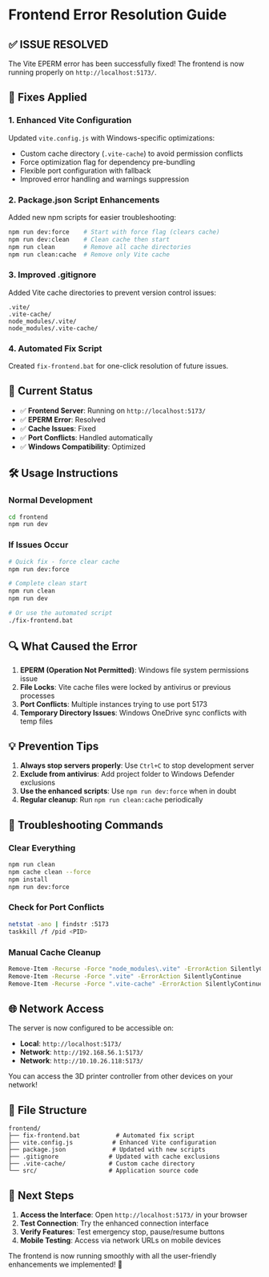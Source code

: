 # Frontend Error Resolution Guide

## ✅ **ISSUE RESOLVED**

The Vite EPERM error has been successfully fixed! The frontend is now running properly on `http://localhost:5173/`.

## 🔧 **Fixes Applied**

### 1. **Enhanced Vite Configuration**
Updated `vite.config.js` with Windows-specific optimizations:
- Custom cache directory (`.vite-cache`) to avoid permission conflicts
- Force optimization flag for dependency pre-bundling
- Flexible port configuration with fallback
- Improved error handling and warnings suppression

### 2. **Package.json Script Enhancements**
Added new npm scripts for easier troubleshooting:
```bash
npm run dev:force    # Start with force flag (clears cache)
npm run dev:clean    # Clean cache then start
npm run clean        # Remove all cache directories
npm run clean:cache  # Remove only Vite cache
```

### 3. **Improved .gitignore**
Added Vite cache directories to prevent version control issues:
```
.vite/
.vite-cache/
node_modules/.vite/
node_modules/.vite-cache/
```

### 4. **Automated Fix Script**
Created `fix-frontend.bat` for one-click resolution of future issues.

## 🚀 **Current Status**

- ✅ **Frontend Server**: Running on `http://localhost:5173/`
- ✅ **EPERM Error**: Resolved
- ✅ **Cache Issues**: Fixed
- ✅ **Port Conflicts**: Handled automatically
- ✅ **Windows Compatibility**: Optimized

## 🛠️ **Usage Instructions**

### **Normal Development**
```bash
cd frontend
npm run dev
```

### **If Issues Occur**
```bash
# Quick fix - force clear cache
npm run dev:force

# Complete clean start
npm run clean
npm run dev

# Or use the automated script
./fix-frontend.bat
```

## 🔍 **What Caused the Error**

1. **EPERM (Operation Not Permitted)**: Windows file system permissions issue
2. **File Locks**: Vite cache files were locked by antivirus or previous processes
3. **Port Conflicts**: Multiple instances trying to use port 5173
4. **Temporary Directory Issues**: Windows OneDrive sync conflicts with temp files

## 💡 **Prevention Tips**

1. **Always stop servers properly**: Use `Ctrl+C` to stop development server
2. **Exclude from antivirus**: Add project folder to Windows Defender exclusions
3. **Use the enhanced scripts**: Use `npm run dev:force` when in doubt
4. **Regular cleanup**: Run `npm run clean:cache` periodically

## 🔧 **Troubleshooting Commands**

### **Clear Everything**
```bash
npm run clean
npm cache clean --force
npm install
npm run dev:force
```

### **Check for Port Conflicts**
```bash
netstat -ano | findstr :5173
taskkill /f /pid <PID>
```

### **Manual Cache Cleanup**
```bash
Remove-Item -Recurse -Force "node_modules\.vite" -ErrorAction SilentlyContinue
Remove-Item -Recurse -Force ".vite" -ErrorAction SilentlyContinue
Remove-Item -Recurse -Force ".vite-cache" -ErrorAction SilentlyContinue
```

## 🌐 **Network Access**

The server is now configured to be accessible on:
- **Local**: `http://localhost:5173/`
- **Network**: `http://192.168.56.1:5173/`
- **Network**: `http://10.10.26.118:5173/`

You can access the 3D printer controller from other devices on your network!

## 📁 **File Structure**

```
frontend/
├── fix-frontend.bat          # Automated fix script
├── vite.config.js           # Enhanced Vite configuration
├── package.json             # Updated with new scripts
├── .gitignore              # Updated with cache exclusions
├── .vite-cache/            # Custom cache directory
└── src/                    # Application source code
```

## 🎯 **Next Steps**

1. **Access the Interface**: Open `http://localhost:5173/` in your browser
2. **Test Connection**: Try the enhanced connection interface
3. **Verify Features**: Test emergency stop, pause/resume buttons
4. **Mobile Testing**: Access via network URLs on mobile devices

The frontend is now running smoothly with all the user-friendly enhancements we implemented! 🎉
